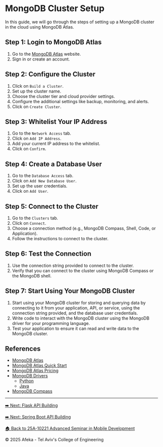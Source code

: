 # MongoDB Cluster Setup

In this guide, we will go through the steps of setting up a MongoDB cluster in the cloud using MongoDB Atlas.

## Step 1: Login to MongoDB Atlas

1. Go to the [MongoDB Atlas](https://www.mongodb.com/cloud/atlas) website.
2. Sign in or create an account.

## Step 2: Configure the Cluster

1. Click on `Build a Cluster`.
2. Set up the cluster name.
3. Choose the cluster tier and cloud provider settings.
4. Configure the additional settings like backup, monitoring, and alerts.
5. Click on `Create Cluster`.

## Step 3: Whitelist Your IP Address

1. Go to the `Network Access` tab.
2. Click on `Add IP Address`.
3. Add your current IP address to the whitelist.
4. Click on `Confirm`.

## Step 4: Create a Database User

1. Go to the `Database Access` tab.
2. Click on `Add New Database User`.
3. Set up the user credentials.
4. Click on `Add User`.

## Step 5: Connect to the Cluster

1. Go to the `Clusters` tab.
2. Click on `Connect`.
3. Choose a connection method (e.g., MongoDB Compass, Shell, Code, or Application).
4. Follow the instructions to connect to the cluster.

## Step 6: Test the Connection

1. Use the connection string provided to connect to the cluster.
2. Verify that you can connect to the cluster using MongoDB Compass or the MongoDB shell.

## Step 7: Start Using Your MongoDB Cluster

1. Start using your MongoDB cluster for storing and querying data by connecting to it from your application, API, or service, using the connection string provided, and the database user credentials.
2. Write code to interact with the MongoDB cluster using the MongoDB driver for your programming language.
3. Test your application to ensure it can read and write data to the MongoDB cluster.

## References

- [MongoDB Atlas](https://www.mongodb.com/cloud/atlas)
- [MongoDB Atlas Quick Start](https://docs.atlas.mongodb.com/getting-started/)
- [MongoDB Atlas Pricing](https://www.mongodb.com/cloud/atlas/pricing)
- [MongoDB Drivers](https://www.mongodb.com/docs/drivers/)
  - [Python](https://docs.mongodb.com/drivers/pymongo/)
  - [Java](https://docs.mongodb.com/drivers/java/)
- [MongoDB Compass](https://www.mongodb.com/products/compass)

---
[➡️ Next: Flask API Building](flask-api-building.md)

[➡️ Next: Spring Boot API Building](spring-boot-api-building.md)

[🏠 Back to 25A-10221 Advanced Seminar in Mobile Development](../README.md)

© 2025 Afeka - Tel Aviv's College of Engineering
